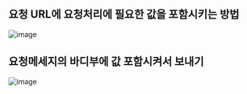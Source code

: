 요청 URL에 요청처리에 필요한 값을 포함시키는 방법
------------------------------------------------------

![image](https://github.com/user-attachments/assets/d97f498f-3a4a-4301-9134-0af10c2771fb)

요청메세지의 바디부에 값 포함시켜서 보내기
--------------------------------------------------------

![image](https://github.com/user-attachments/assets/1bf553e9-64c1-4091-9864-313439c76932)
